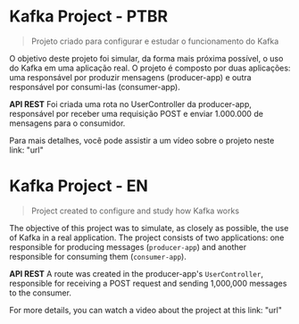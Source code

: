 Kafka Project - PTBR
============================

> Projeto criado para configurar e estudar o funcionamento do Kafka

O objetivo deste projeto foi simular, da forma mais próxima possível, o uso do Kafka em uma aplicação real.
O projeto é composto por duas aplicações: uma responsável por produzir mensagens (producer-app) e outra responsável por consumi-las (consumer-app).

**API REST**
Foi criada uma rota no UserController da producer-app, responsável por receber uma requisição POST e enviar 1.000.000 de mensagens para o consumidor.


Para mais detalhes, você pode assistir a um vídeo sobre o projeto neste link: "url"


Kafka Project - EN
============================

> Project created to configure and study how Kafka works

The objective of this project was to simulate, as closely as possible, the use of Kafka in a real application.
The project consists of two applications: one responsible for producing messages (`producer-app`) and another responsible for consuming them (`consumer-app`).

**API REST**
A route was created in the producer-app's `UserController`, responsible for receiving a POST request and sending 1,000,000 messages to the consumer.


For more details, you can watch a video about the project at this link: "url"
